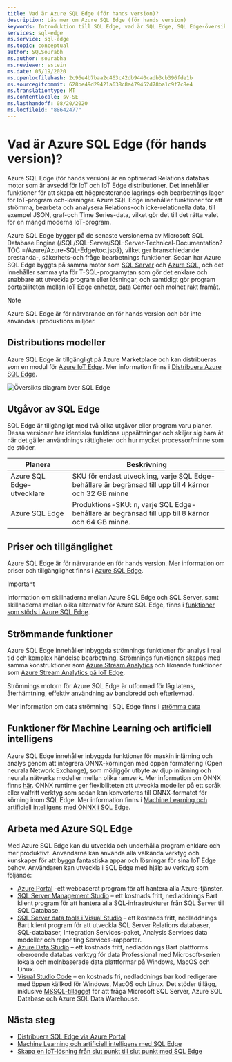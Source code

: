 ```yaml
---
title: Vad är Azure SQL Edge (för hands version)?
description: Läs mer om Azure SQL Edge (för hands version)
keywords: Introduktion till SQL Edge, vad är SQL Edge, SQL Edge-översikt
services: sql-edge
ms.service: sql-edge
ms.topic: conceptual
author: SQLSourabh
ms.author: sourabha
ms.reviewer: sstein
ms.date: 05/19/2020
ms.openlocfilehash: 2c96e4b7baa2c463c42db9440cadb3cb396fde1b
ms.sourcegitcommit: 628be49d29421a638c8a479452d78ba1c9f7c8e4
ms.translationtype: MT
ms.contentlocale: sv-SE
ms.lasthandoff: 08/20/2020
ms.locfileid: "88642477"
---
```

# <a name="what-is-azure-sql-edge-preview"></a>Vad är Azure SQL Edge (för hands version)?

Azure SQL Edge (för hands version) är en optimerad Relations databas motor som är avsedd för IoT och IoT Edge distributioner. Det innehåller funktioner för att skapa ett högpresterande lagrings-och bearbetnings lager för IoT-program och-lösningar. Azure SQL Edge innehåller funktioner för att strömma, bearbeta och analysera Relations-och icke-relationella data, till exempel JSON, graf-och Time Series-data, vilket gör det till det rätta valet för en mängd moderna IoT-program.

Azure SQL Edge bygger på de senaste versionerna av Microsoft SQL Database Engine (/SQL/SQL-Server/SQL-Server-Technical-Documentation? TOC =/Azure/Azure-SQL-Edge/toc.jspå), vilket ger branschledande prestanda-, säkerhets-och fråge bearbetnings funktioner. Sedan har Azure SQL Edge byggts på samma motor som [SQL Server](/sql/sql-server/sql-server-technical-documentation?toc=/azure/azure-sql-edge/toc.json) och [Azure SQL](https://docs.microsoft.com/azure/azure-sql/), och det innehåller samma yta för T-SQL-programytan som gör det enklare och snabbare att utveckla program eller lösningar, och samtidigt gör program portabiliteten mellan IoT Edge enheter, data Center och molnet rakt framåt.

> [!NOTE]
> Azure SQL Edge är för närvarande en för hands version och bör inte användas i produktions miljöer.

## <a name="deployment-models"></a>Distributions modeller

Azure SQL Edge är tillgängligt på Azure Marketplace och kan distribueras som en modul för [Azure IoT Edge](../iot-edge/about-iot-edge.md). Mer information finns i [Distribuera Azure SQL Edge](deploy-portal.md).<br>

![Översikts diagram över SQL Edge](media/overview/overview.png)

## <a name="editions-of-sql-edge"></a>Utgåvor av SQL Edge

SQL Edge är tillgängligt med två olika utgåvor eller program varu planer. Dessa versioner har identiska funktions uppsättningar och skiljer sig bara åt när det gäller användnings rättigheter och hur mycket processor/minne som de stöder.

   |**Planera**  |**Beskrivning**  |
   |---------|---------|
   |Azure SQL Edge-utvecklare  |  SKU för endast utveckling, varje SQL Edge-behållare är begränsad till upp till 4 kärnor och 32 GB minne  |
   |Azure SQL Edge    |  Produktions-SKU: n, varje SQL Edge-behållare är begränsad till upp till 8 kärnor och 64 GB minne. |

## <a name="pricing-and-availability"></a>Priser och tillgänglighet

Azure SQL Edge är för närvarande en för hands version. Mer information om priser och tillgänglighet finns i [Azure SQL Edge](https://azure.microsoft.com/services/sql-edge/).

> [!IMPORTANT]
> Information om skillnaderna mellan Azure SQL Edge och SQL Server, samt skillnaderna mellan olika alternativ för Azure SQL Edge, finns i [funktioner som stöds i Azure SQL Edge](features.md).

## <a name="streaming-capabilities"></a>Strömmande funktioner  

Azure SQL Edge innehåller inbyggda strömnings funktioner för analys i real tid och komplex händelse bearbetning. Strömnings funktionen skapas med samma konstruktioner som [Azure Stream Analytics](../stream-analytics/stream-analytics-introduction.md) och liknande funktioner som [Azure Stream Analytics på IoT Edge](../stream-analytics/stream-analytics-edge.md).

Strömnings motorn för Azure SQL Edge är utformad för låg latens, återhämtning, effektiv användning av bandbredd och efterlevnad. 

Mer information om data strömning i SQL Edge finns i [strömma data](stream-data.md)

## <a name="machine-learning-and-artificial-intelligence-capabilities"></a>Funktioner för Machine Learning och artificiell intelligens

Azure SQL Edge innehåller inbyggda funktioner för maskin inlärning och analys genom att integrera ONNX-körningen med öppen formatering (Open neurala Network Exchange), som möjliggör utbyte av djup inlärning och neurala nätverks modeller mellan olika ramverk. Mer information om ONNX finns [här](https://onnx.ai/). ONNX runtime ger flexibiliteten att utveckla modeller på ett språk eller valfritt verktyg som sedan kan konverteras till ONNX-formatet för körning inom SQL Edge. Mer information finns i [Machine Learning och artificiell intelligens med ONNX i SQL Edge](onnx-overview.md).

## <a name="working-with-azure-sql-edge"></a>Arbeta med Azure SQL Edge

Med Azure SQL Edge kan du utveckla och underhålla program enklare och mer produktivt. Användarna kan använda alla välkända verktyg och kunskaper för att bygga fantastiska appar och lösningar för sina IoT Edge behov. Användaren kan utveckla i SQL Edge med hjälp av verktyg som följande:

- [Azure Portal](https://portal.azure.com/) -ett webbaserat program för att hantera alla Azure-tjänster.
- [SQL Server Management Studio](/sql/ssms/download-sql-server-management-studio-ssms/) – ett kostnads fritt, nedladdnings Bart klient program för att hantera alla SQL-infrastrukturer från SQL Server till SQL Database.
- [SQL Server data tools i Visual Studio](/sql/ssdt/download-sql-server-data-tools-ssdt/) – ett kostnads fritt, nedladdnings Bart klient program för att utveckla SQL Server Relations databaser, SQL-databaser, Integration Services-paket, Analysis Services data modeller och repor ting Services-rapporter.
- [Azure Data Studio](/sql/azure-data-studio/what-is/) – ett kostnads fritt, nedladdnings Bart plattforms oberoende databas verktyg för data Professional med Microsoft-serien lokala och molnbaserade data plattformar på Windows, MacOS och Linux.
- [Visual Studio Code](https://code.visualstudio.com/docs) – en kostnads fri, nedladdnings bar kod redigerare med öppen källkod för Windows, MacOS och Linux. Det stöder tillägg, inklusive [MSSQL-tillägget](https://aka.ms/mssql-marketplace) för att fråga Microsoft SQL Server, Azure SQL Database och Azure SQL Data Warehouse.


## <a name="next-steps"></a>Nästa steg

- [Distribuera SQL Edge via Azure Portal](deploy-portal.md)
- [Machine Learning och artificiell intelligens med SQL Edge](onnx-overview.md)
- [Skapa en IoT-lösning från slut punkt till slut punkt med SQL Edge](tutorial-deploy-azure-resources.md)

